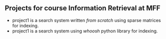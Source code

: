 ## Projects for course Information Retrieval at MFF
- project1 is a search system written *from scratch* using sparse matrices for indexing.
- project1 is a search system using *whoosh* python library for indexing.

